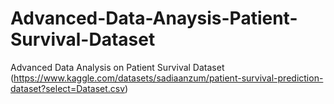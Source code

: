 # Advanced-Data-Anaysis-Patient-Survival-Dataset
Advanced Data Analysis on  Patient Survival Dataset (https://www.kaggle.com/datasets/sadiaanzum/patient-survival-prediction-dataset?select=Dataset.csv)
